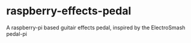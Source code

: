 # raspberry-effects-pedal
A raspberry-pi based guitair effects pedal, inspired by the ElectroSmash pedal-pi
